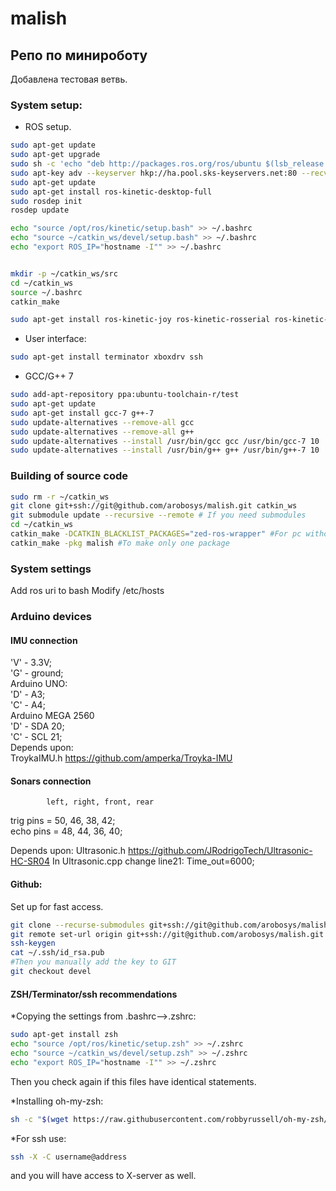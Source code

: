 # malish  
## Репо по минироботу  
Добавлена тестовая ветвь.


### System setup:

* ROS setup.

```bash
sudo apt-get update
sudo apt-get upgrade
sudo sh -c 'echo "deb http://packages.ros.org/ros/ubuntu $(lsb_release -sc) main" > /etc/apt/sources.list.d/ros-latest.list'
sudo apt-key adv --keyserver hkp://ha.pool.sks-keyservers.net:80 --recv-key 421C365BD9FF1F717815A3895523BAEEB01FA116
sudo apt-get update
sudo apt-get install ros-kinetic-desktop-full
sudo rosdep init
rosdep update

echo "source /opt/ros/kinetic/setup.bash" >> ~/.bashrc
echo "source ~/catkin_ws/devel/setup.bash" >> ~/.bashrc
echo "export ROS_IP="hostname -I"" >> ~/.bashrc


mkdir -p ~/catkin_ws/src
cd ~/catkin_ws
source ~/.bashrc
catkin_make

sudo apt-get install ros-kinetic-joy ros-kinetic-rosserial ros-kinetic-pcl-ros ros-kinetic-tf2-geometry-msgs ros-kinetic-rtabmap ros-kinetic-rtabmap-ros ros-kinetic-urg-node ros-kinetic-image-view ros-kinetic-robot-localization ros-kinetic-move-base ros-kinetic-teb-local-planner ros-kinetic-global-planner ros-kinetic-teb-local-planner ros-kinetic-range-sensor-layer
```

* User interface:

```bash
sudo apt-get install terminator xboxdrv ssh
```

* GCC/G++ 7

```bash
sudo add-apt-repository ppa:ubuntu-toolchain-r/test
sudo apt-get update
sudo apt-get install gcc-7 g++-7
sudo update-alternatives --remove-all gcc
sudo update-alternatives --remove-all g++
sudo update-alternatives --install /usr/bin/gcc gcc /usr/bin/gcc-7 10
sudo update-alternatives --install /usr/bin/g++ g++ /usr/bin/g++-7 10
```

### Building of source code

```bash
sudo rm -r ~/catkin_ws
git clone git+ssh://git@github.com/arobosys/malish.git catkin_ws
git submodule update --recursive --remote # If you need submodules
cd ~/catkin_ws
catkin_make -DCATKIN_BLACKLIST_PACKAGES="zed-ros-wrapper" #For pc without cuda
catkin_make -pkg malish #To make only one package
```

### System settings
Add ros uri to bash
Modify /etc/hosts

### Arduino devices  
#### IMU connection  
'V' - 3.3V;  
'G' - ground;  
Arduino UNO:  
'D' - A3;  
'C' - A4;  
Arduino MEGA 2560  
'D' - SDA 20;  
'C' - SCL 21;  
Depends upon:  
TroykaIMU.h https://github.com/amperka/Troyka-IMU  

#### Sonars connection 
            left, right, front, rear   
trig pins =   50,    46,    38,   42;  
echo pins =   48,    44,    36,   40;  


Depends upon:
Ultrasonic.h https://github.com/JRodrigoTech/Ultrasonic-HC-SR04
In Ultrasonic.cpp change line21: Time_out=6000;

#### Github:
Set up for fast access.
```bash
git clone --recurse-submodules git+ssh://git@github.com/arobosys/malish.git catkin_ws #With submodules (like ZED-wrapper)
git remote set-url origin git+ssh://git@github.com/arobosys/malish.git
ssh-keygen
cat ~/.ssh/id_rsa.pub
#Then you manually add the key to GIT
git checkout devel
```

#### ZSH/Terminator/ssh recommendations
*Copying the settings from .bashrc-->.zshrc:
```bash
sudo apt-get install zsh
echo "source /opt/ros/kinetic/setup.zsh" >> ~/.zshrc
echo "source ~/catkin_ws/devel/setup.zsh" >> ~/.zshrc
echo "export ROS_IP="hostname -I"" >> ~/.zshrc
```
Then you check again if this files have identical statements.

*Installing oh-my-zsh:
```bash
sh -c "$(wget https://raw.githubusercontent.com/robbyrussell/oh-my-zsh/master/tools/install.sh -O -)"
```
*For ssh use: 
```bash
ssh -X -C username@address
```
and you will have access to X-server as well. 
